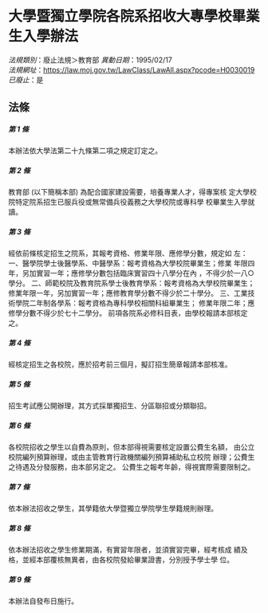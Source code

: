 # 大學暨獨立學院各院系招收大專學校畢業生入學辦法

*法規類別*：廢止法規＞教育部
*異動日期*：1995/02/17  
*法規網址*：https://law.moj.gov.tw/LawClass/LawAll.aspx?pcode=H0030019
*已廢止*：是


## 法條
##### 第 1 條
本辦法依大學法第二十九條第二項之規定訂定之。

##### 第 2 條
教育部 (以下簡稱本部) 為配合國家建設需要，培養專業人才，得專案核
定大學校院特定院系招生已服兵役或無常備兵役義務之大學校院或專科學
校畢業生入學就讀。

##### 第 3 條
經依前條核定招生之院系，其報考資格、修業年限、應修學分數，規定如
左：
一、醫學院學士後醫學系、中醫學系：報考資格為大學校院畢業生；修業
    年限四年，另加實習一年；應修學分數包括臨床實習四十八學分在內
    ，不得少於一八○學分。
二、師範校院及教育院系學士後教育學系：報考資格為大學校院畢業生；
    修業年限一年，另加實習一年；應修教育學分數不得少於二十學分。
三、工業技術學院二年制各學系：報考資格為專科學校相關科組畢業生；
    修業年限二年；應修學分數不得少於七十二學分。
前項各院系必修科目表，由學校報請本部核定之。


##### 第 4 條
經核定招生之各校院，應於招考前三個月，擬訂招生簡章報請本部核准。

##### 第 5 條
招生考試應公開辦理，其方式採單獨招生、分區聯招或分類聯招。

##### 第 6 條
各校院招收之學生以自費為原則，但本部得視需要核定設置公費生名額，
由公立校院編列預算辦理，或由主管教育行政機關編列預算補助私立校院
辦理；公費生之待遇及分發服務，由本部另定之。
公費生之報考年齡，得視實際需要限制之。

##### 第 7 條
依本辦法招收之學生，其學籍依大學暨獨立學院學生學籍規則辦理。

##### 第 8 條
依本辦法招收之學生修業期滿，有實習年限者，並須實習完畢，經考核成
績及格，並經本部覆核無異者，由各校院發給畢業證書，分別授予學士學
位。

##### 第 9 條
本辦法自發布日施行。


